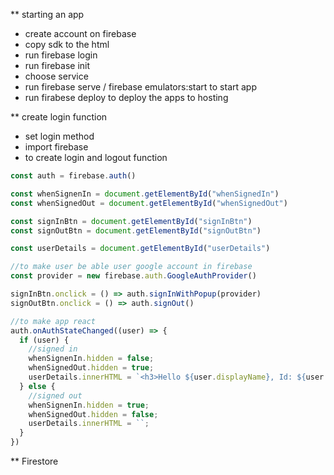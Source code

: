 ** starting an app

- create account on firebase
- copy sdk to the html
- run firebase login 
- run firebase init
- choose service
- run firebase serve / firebase emulators:start to start app
- run firabese deploy to deploy the apps to hosting

** create login function
- set login method
- import firebase
- to create login and logout function
```js
const auth = firebase.auth()

const whenSignenIn = document.getElementById("whenSignedIn")
const whenSignedOut = document.getElementById("whenSignedOut")

const signInBtn = document.getElementById("signInBtn")
const signOutBtn = document.getElementById("signOutBtn")

const userDetails = document.getElementById("userDetails")

//to make user be able user google account in firebase
const provider = new firebase.auth.GoogleAuthProvider()

signInBtn.onclick = () => auth.signInWithPopup(provider)
signOutBtn.onclick = () => auth.signOut()

//to make app react
auth.onAuthStateChanged((user) => {
  if (user) {
    //signed in
    whenSignenIn.hidden = false;
    whenSignedOut.hidden = true;
    userDetails.innerHTML = `<h3>Hello ${user.displayName}, Id: ${user.uid}</h3>`;
  } else {
    //signed out
    whenSignenIn.hidden = true;
    whenSignedOut.hidden = false;
    userDetails.innerHTML = ``;
  }
})
```

** Firestore